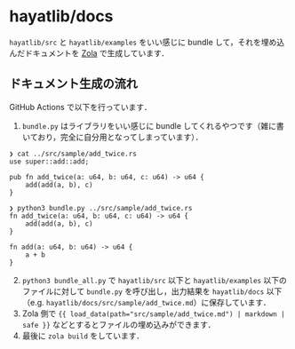 # hayatlib/docs
`hayatlib/src` と `hayatlib/examples` をいい感じに bundle して，それを埋め込んだドキュメントを [Zola](https://www.getzola.org/) で生成しています．

## ドキュメント生成の流れ
GitHub Actions で以下を行っています．

1. `bundle.py` はライブラリをいい感じに bundle してくれるやつです（雑に書いており，完全に自分用となってしまっています）．
```
❯ cat ../src/sample/add_twice.rs
use super::add::add;

pub fn add_twice(a: u64, b: u64, c: u64) -> u64 {
    add(add(a, b), c)
}

❯ python3 bundle.py ../src/sample/add_twice.rs
fn add_twice(a: u64, b: u64, c: u64) -> u64 {
    add(add(a, b), c)
}

fn add(a: u64, b: u64) -> u64 {
    a + b
}
```

2. `python3 bundle_all.py` で `hayatlib/src` 以下と `hayatlib/examples` 以下のファイルに対して `bundle.py` を呼び出し，出力結果を `hayatlib/docs` 以下（e.g. `hayatlib/docs/src/sample/add_twice.md`）に保存しています．
3. Zola 側で `{{ load_data(path="src/sample/add_twice.md") | markdown | safe }}` などとするとファイルの埋め込みができます．
4. 最後に `zola build` をしています．
